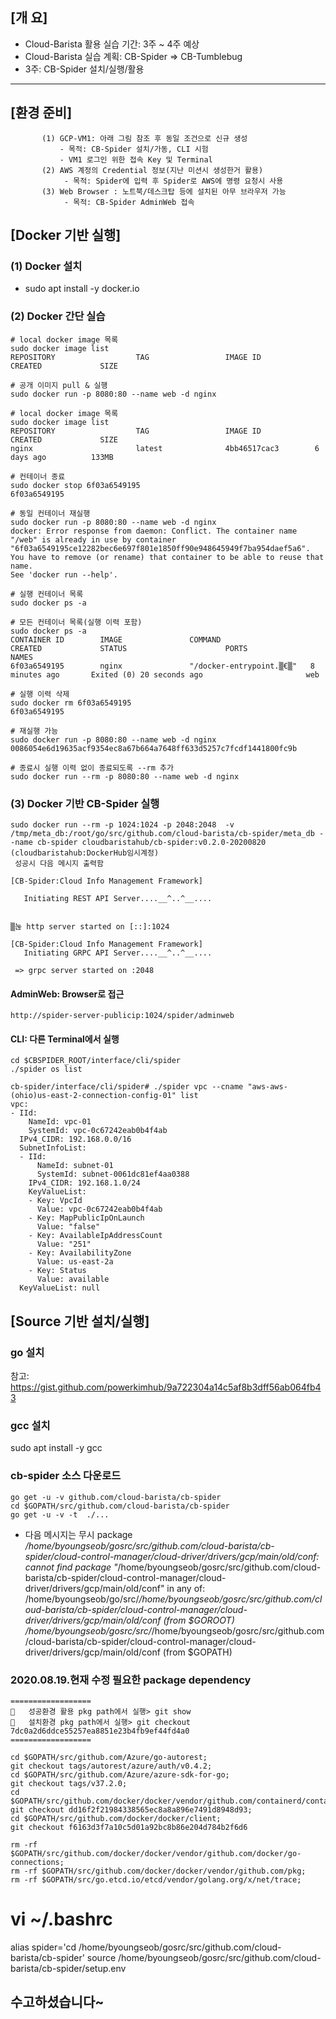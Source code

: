 ## [개    요]
  - Cloud-Barista 활용 실습 기간: 3주 ~ 4주 예상
  - Cloud-Barista 실습 계획: CB-Spider => CB-Tumblebug
  - 3주: CB-Spider 설치/실행/활용

***

## [환경 준비]
```
       (1) GCP-VM1: 아래 그림 참조 후 동일 조건으로 신규 생성
           - 목적: CB-Spider 설치/가동, CLI 시험
           - VM1 로그인 위한 접속 Key 및 Terminal
       (2) AWS 계정의 Credential 정보(지난 미션시 생성한거 활용)
            - 목적: Spider에 입력 후 Spider로 AWS에 명령 요청시 사용
       (3) Web Browser : 노트북/데스크탑 등에 설치된 아무 브라우저 가능
            - 목적: CB-Spider AdminWeb 접속
```
## [Docker 기반 실행]  
### (1) Docker 설치
  - sudo apt install -y docker.io
    
### (2) Docker 간단 실습

```
# local docker image 목록
sudo docker image list
REPOSITORY                  TAG                 IMAGE ID            CREATED             SIZE

# 공개 이미지 pull & 실행
sudo docker run -p 8080:80 --name web -d nginx

# local docker image 목록
sudo docker image list
REPOSITORY                  TAG                 IMAGE ID            CREATED             SIZE
nginx                       latest              4bb46517cac3        6 days ago          133MB

# 컨테이너 종료
sudo docker stop 6f03a6549195
6f03a6549195

# 동일 컨테이너 재실행
sudo docker run -p 8080:80 --name web -d nginx
docker: Error response from daemon: Conflict. The container name "/web" is already in use by container "6f03a6549195ce12282bec6e697f801e1850ff90e948645949f7ba954daef5a6". You have to remove (or rename) that container to be able to reuse that name.
See 'docker run --help'.

# 실행 컨테이너 목록
sudo docker ps -a

# 모든 컨테이너 목록(실행 이력 포함)
sudo docker ps -a
CONTAINER ID        IMAGE               COMMAND                  CREATED             STATUS                      PORTS               NAMES
6f03a6549195        nginx               "/docker-entrypoint.▒€▒"   8 minutes ago       Exited (0) 20 seconds ago                       web

# 실행 이력 삭제
sudo docker rm 6f03a6549195
6f03a6549195

# 재실행 가능
sudo docker run -p 8080:80 --name web -d nginx
0086054e6d19635acf9354ec8a67b664a7648ff633d5257c7fcdf1441800fc9b

# 종료시 실행 이력 없이 종료되도록 --rm 추가
sudo docker run --rm -p 8080:80 --name web -d nginx
```

### (3) Docker 기반 CB-Spider 실행

```
sudo docker run --rm -p 1024:1024 -p 2048:2048  -v /tmp/meta_db:/root/go/src/github.com/cloud-barista/cb-spider/meta_db --name cb-spider cloudbaristahub/cb-spider:v0.2.0-20200820
(cloudbaristahub:DockerHub임시계정)
 성공시 다음 메시지 출력함
```
```
[CB-Spider:Cloud Info Management Framework]

   Initiating REST API Server....__^..^__....


▒눊 http server started on [::]:1024

[CB-Spider:Cloud Info Management Framework]
   Initiating GRPC API Server....__^..^__....

 => grpc server started on :2048
```

#### AdminWeb: Browser로 접근
```
http://spider-server-publicip:1024/spider/adminweb
```


#### CLI: 다른 Terminal에서 실행

```
cd $CBSPIDER_ROOT/interface/cli/spider
./spider os list

cb-spider/interface/cli/spider# ./spider vpc --cname "aws-aws-(ohio)us-east-2-connection-config-01" list
vpc:
- IId:
    NameId: vpc-01
    SystemId: vpc-0c67242eab0b4f4ab
  IPv4_CIDR: 192.168.0.0/16
  SubnetInfoList:
  - IId:
      NameId: subnet-01
      SystemId: subnet-0061dc81ef4aa0388
    IPv4_CIDR: 192.168.1.0/24
    KeyValueList:
    - Key: VpcId
      Value: vpc-0c67242eab0b4f4ab
    - Key: MapPublicIpOnLaunch
      Value: "false"
    - Key: AvailableIpAddressCount
      Value: "251"
    - Key: AvailabilityZone
      Value: us-east-2a
    - Key: Status
      Value: available
  KeyValueList: null
```

## [Source 기반 설치/실행]

### go 설치
참고: https://gist.github.com/powerkimhub/9a722304a14c5af8b3dff56ab064fb43

### gcc 설치
sudo apt install -y  gcc

### cb-spider 소스 다운로드
```
go get -u -v github.com/cloud-barista/cb-spider
cd $GOPATH/src/github.com/cloud-barista/cb-spider
go get -u -v -t  ./... 
```

- 다음 메시지는 무시
package _/home/byoungseob/gosrc/src/github.com/cloud-barista/cb-spider/cloud-control-manager/cloud-driver/drivers/gcp/main/old/conf: cannot find package "_/home/byoungseob/gosrc/src/github.com/cloud-barista/cb-spider/cloud-control-manager/cloud-driver/drivers/gcp/main/old/conf" in any of:
        /home/byoungseob/go/src/_/home/byoungseob/gosrc/src/github.com/cloud-barista/cb-spider/cloud-control-manager/cloud-driver/drivers/gcp/main/old/conf (from $GOROOT)
        /home/byoungseob/gosrc/src/_/home/byoungseob/gosrc/src/github.com/cloud-barista/cb-spider/cloud-control-manager/cloud-driver/drivers/gcp/main/old/conf (from $GOPATH)


### 2020.08.19.현재 수정 필요한 package dependency
```
==================
	성공환경 활용 pkg path에서 실행> git show
	설치환경 pkg path에서 실행> git checkout 7dc0a2d6ddce55257ea8851e23b4fb9ef44fd4a0
==================
```

```
cd $GOPATH/src/github.com/Azure/go-autorest;
git checkout tags/autorest/azure/auth/v0.4.2; 
cd $GOPATH/src/github.com/Azure/azure-sdk-for-go;
git checkout tags/v37.2.0;
cd $GOPATH/src/github.com/docker/docker/vendor/github.com/containerd/containerd/errdefs;
git checkout dd16f2f21984338565ec8a8a896e7491d8948d93;
cd $GOPATH/src/github.com/docker/docker/client;
git checkout f6163d3f7a10c5d01a92bc8b86e204d784b2f6d6

rm -rf $GOPATH/src/github.com/docker/docker/vendor/github.com/docker/go-connections;
rm -rf $GOPATH/src/github.com/docker/docker/vendor/github.com/pkg;
rm -rf $GOPATH/src/go.etcd.io/etcd/vendor/golang.org/x/net/trace;
```

# vi ~/.bashrc
alias spider='cd /home/byoungseob/gosrc/src/github.com/cloud-barista/cb-spider'
source /home/byoungseob/gosrc/src/github.com/cloud-barista/cb-spider/setup.env



## 수고하셨습니다~
